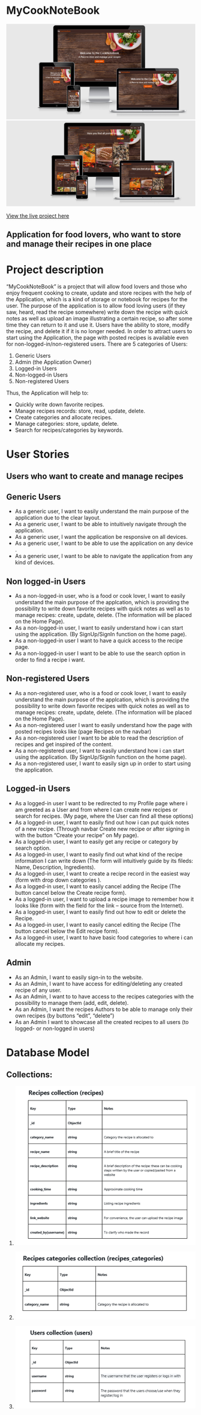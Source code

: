 # MyCookNoteBook

![Home page](/static/images/screen_home.png)
![Recipe page](/static/images/screen_recipes.png)

[View the live project here](https://mycook-book-project.herokuapp.com/)
## Application for food lovers, who want to store and manage their recipes in one place
# Project description
“MyCookNoteBook” is a project that will allow food lovers and those who enjoy frequent cooking to create, update and store recipes with the help of the Application, which is a kind of storage or notebook for recipes for the user. 
The purpose of the application is to allow food loving users (if they saw, heard, read the recipe somewhere) write down the recipe with quick notes as well as upload an image illustrating a certain recipe, so after some time they can return to it and use it. Users have the ability to store, modify the recipe, and delete it if it is no longer needed.
In order to attract users to start using the Application, the page with posted recipes is available even for non-logged-in/non-registered users.
There are 5 categories of Users:
1.  Generic Users
2.  Admin (the Application Owner)
3.  Logged-in Users
4.  Non-logged-in Users
5.  Non-registered Users

Thus, the Application will help to:
- Quickly write down favorite recipes.
- Manage recipes records: store, read, update, delete.
- Create categories and allocate recipes.
- Manage categories: store, update, delete.
- Search for recipes/categories by keywords.

# User Stories

## Users who want to create and manage recipes 

## Generic Users
-	As a generic user, I want to easily understand the main purpose of the application due to the clear layout.
-	As a generic user, I want to be able to intuitively navigate through the application.
-	As a generic user, I want the application be responsive on all devices.
-	As a generic user, I want to be able to use the application on any device .
-	As a generic user, I want to be able to navigate the application from any kind of devices. 

## Non logged-in Users
-	As a non-logged-in user, who is a food or cook lover, I want to easily understand the main purpose of the applcation, which is providing the possibility to write down favorite recipes with quick notes as well as to manage recipes: create, update, delete. (The information will be placed on the Home Page).
-	As a non-logged-in user, I want to easily understand how i can start using the application. (By SignUp/SignIn function on the home page).  
-	As a non-logged-in user I want to have a quick access to the recipe page.
-	As a non-logged-in user I want to be able to use the search option in order to find a recipe i want.

## Non-registered Users
-	As a non-registered user, who is a food or cook lover, I want to easily understand the main purpose of the applcation, which is providing the possibility to write down favorite recipes with quick notes as well as to manage recipes: create, update, delete. (The information will be placed on the Home Page).
-	As a non-registered user I want to easily understand how the page with posted recipes looks like (page Recipes on the navbar)
-	As a non-registered user I want to be able to read the description of recipes and get inspired of the content.
-	As a non-registered user, I want to easily understand how i can start using the application. (By SignUp/SignIn function on the home page).   
-	As a non-registered user, I want to easily sign up in order to start using the application.

## Logged-in Users
-	As a logged-in user I want to be redirected to my Profile page where i am greeted as a User and from where I can create new recipes or search for recipes. (My page, where the User can find all these options)
-	As a logged-in user, I want to easily find out how i can put quick notes of a new recipe. (Through navbar Create new recipe or after signing in with the button “Create your recipe” on My page). 
-	As a logged-in user, I want to easily get any recipe or category by search option.
-	As a logged-in user, I want to easily find out what kind of the recipe information I can write down (The form will intuitively guide by its fileds: Name, Description, Ingredients).
-	As a logged-in user, I want to create a recipe record in the easiest way (form with drop down categories ). 
-	As a logged-in user, I want to easily cancel adding the Recipe (The button cancel below the Create recipe form).
-	As a logged-in user, I want to upload a recipe image to remember how it looks like (form with the field for the link – source from the Internet). 
-	As a logged-in user, I want to easily find out how to edit or delete the Recipe.
-	As a logged-in user, I want to easily cancel editing the Recipe (The button cancel below the Edit recipe form).
-	As a logged-in user, I want to have basic food categories to where i can allocate my recipes.

## Admin
-	As an Admin, I want to easily sign-in to the website.
-	As an Admin, I want to have access for editing/deleting any created recipe of any user. 
-	As an Admin, I want to to have access to the recipes categories with the possibility to manage them (add, edit, delete).
-	As an Admin, I want the recipes Authors to be able to manage only their own recipes (by buttons “edit”, “delete”)
-	As an Admin I want to showcase all the created recipes to all users (to logged- or non-logged in users) 

# Database Model

## Collections:
1.	![recipes](/static/images/recipes_collection.png)

2.	![recipes_categories](/static/images/categories_collection.png)

3.	![users](/static/images/users_collection.png)

